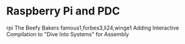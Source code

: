 # Raspberry Pi and PDC

rpi     The Beefy Bakers        famous1,forbes3,li24,winge1     Adding Interactive Compilation to "Dive Into Systems" for Assembly